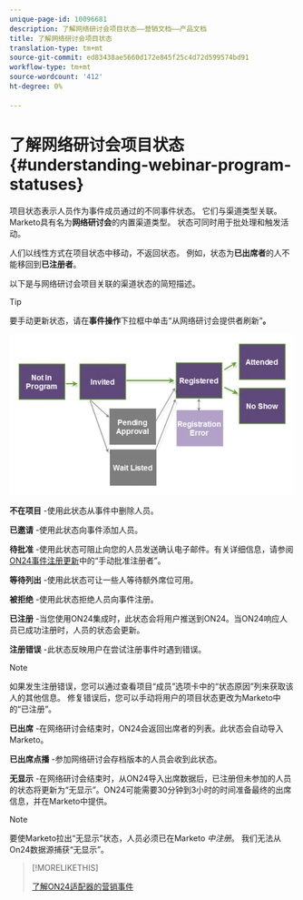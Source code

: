 ```yaml
---
unique-page-id: 10096681
description: 了解网络研讨会项目状态——营销文档——产品文档
title: 了解网络研讨会项目状态
translation-type: tm+mt
source-git-commit: ed83438ae5660d172e845f25c4d72d599574bd91
workflow-type: tm+mt
source-wordcount: '412'
ht-degree: 0%

---
```



# 了解网络研讨会项目状态{#understanding-webinar-program-statuses}

项目状态表示人员作为事件成员通过的不同事件状态。 它们与渠道类型关联。 Marketo具有名为&#x200B;**网络研讨会**&#x200B;的内置渠道类型。 状态可同时用于批处理和触发活动。

人们以线性方式在项目状态中移动，不返回状态。 例如，状态为&#x200B;**已出席者**&#x200B;的人不能移回到&#x200B;**已注册者**。

以下是与网络研讨会项目关联的渠道状态的简短描述。

>[!TIP]
>
>要手动更新状态，请在&#x200B;**事件操作**&#x200B;下拉框中单击“从网络研讨会提供者刷新”**。**

![](assets/image2015-12-17-13-3a52-3a39.png)

**不在项目** -使用此状态从事件中删除人员。

**已邀请** -使用此状态向事件添加人员。

**待批准** -使用此状态可阻止向您的人员发送确认电子邮件。有关详细信息，请参阅[ON24事件注册更新](/help/marketo/product-docs/demand-generation/events/create-an-event/create-an-event-with-the-marketo-on24-adapter/on24-event-registration-updates.md)中的“手动批准注册者”。

**等待列出** -使用此状态可让一些人等待额外席位可用。

**被拒绝** -使用此状态拒绝人员向事件注册。

**已注册** -当您使用ON24集成时，此状态会将用户推送到ON24。当ON24响应人员已成功注册时，人员的状态会更新。

**注册错误** -此状态反映用户在尝试注册事件时遇到错误。

>[!NOTE]
>
>如果发生注册错误，您可以通过查看项目“成员”选项卡中的“状态原因”列来获取该人的其他信息。 修复错误后，您可以手动将用户的项目状态更改为Marketo中的“已注册”。

**已出席** -在网络研讨会结束时，ON24会返回出席者的列表。此状态会自动导入Marketo。

**已出席点播** -参加网络研讨会存档版本的人员会收到此状态。

**无显示** -在网络研讨会结束时，从ON24导入出席数据后，已注册但未参加的人员的状态将更新为“无显示”。ON24可能需要30分钟到3小时的时间准备最终的出席信息，并在Marketo中提供。

>[!NOTE]
>
>要使Marketo拉出“无显示”状态，人员必须已在Marketo *中注册*。 我们无法从On24数据源捕获“无显示”。

>[!MORELIKETHIS]
>
>[了解ON24适配器的营销事件](/help/marketo/product-docs/demand-generation/events/create-an-event/create-an-event-with-the-marketo-on24-adapter/understanding-marketo-on24-adapter-events.md)
